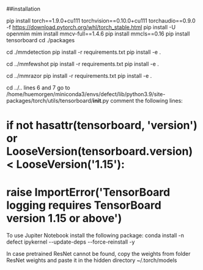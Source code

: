##installation


pip install torch==1.9.0+cu111 torchvision==0.10.0+cu111 torchaudio==0.9.0 -f https://download.pytorch.org/whl/torch_stable.html
pip install -U openmim
mim install mmcv-full==1.4.6
pip install mmcls==0.16
pip install tensorboard
cd ./packages

cd ./mmdetection
pip install -r requirements.txt
pip install -e .

cd ../mmfewshot
pip install -r requirements.txt
pip install -e .

cd ../mmrazor
pip install -r requirements.txt
pip install -e .

cd ../.. lines 6 and 7
go to /home/huemorgen/miniconda3/envs/defect/lib/python3.9/site-packages/torch/utils/tensorboard/__init__.py
comment the following lines:
# if not hasattr(tensorboard, '__version__') or LooseVersion(tensorboard.__version__) < LooseVersion('1.15'):
#     raise ImportError('TensorBoard logging requires TensorBoard version 1.15 or above')

To use Jupiter Notebook install the following package:
conda install -n defect ipykernel --update-deps --force-reinstall -y

In case pretrained ResNet cannot be found, copy the weights from folder ResNet weights and paste it in the hidden directory ~/.torch/models

